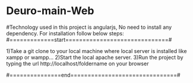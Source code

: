 # Deuro-main-Web
#Technology used in this project is angularjs, No need to install any dependency. For installation follow below steps:
#=============start==============================#

1)Take a git clone to your local machine where local server is installed like xampp or wampp...
2)Start the local apache server.
3)Run the project by typing the url http://localhost/foldername on your browser

#===============end===============================#

